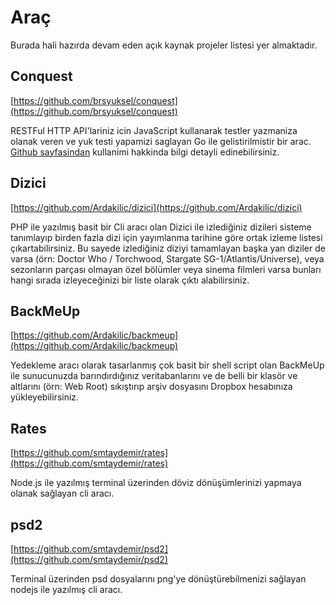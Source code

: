 # Araç

Burada hali hazırda devam eden açık kaynak projeler listesi yer almaktadır.

## Conquest

[https://github.com/brsyuksel/conquest](https://github.com/brsyuksel/conquest)

RESTFul HTTP API'lariniz icin JavaScript kullanarak testler yazmaniza olanak veren ve yuk testi yapamizi saglayan Go ile gelistirilmistir bir arac. [Github sayfasindan](http://brsyuksel.github.io/conquest/) kullanimi hakkinda bilgi detayli edinebilirsiniz.

## Dizici

[https://github.com/Ardakilic/dizici](https://github.com/Ardakilic/dizici)

PHP ile yazılmış basit bir Cli aracı olan Dizici ile izlediğiniz dizileri sisteme tanımlayıp birden fazla dizi için yayımlanma tarihine göre ortak izleme listesi çıkartabilirsiniz. Bu sayede izlediğiniz diziyi tamamlayan başka yan diziler de varsa (örn: Doctor Who / Torchwood, Stargate SG-1/Atlantis/Universe), veya sezonların parçası olmayan özel bölümler veya sinema filmleri varsa bunları hangi sırada izleyeceğinizi bir liste olarak çıktı alabilirsiniz.

## BackMeUp

[https://github.com/Ardakilic/backmeup](https://github.com/Ardakilic/backmeup)

Yedekleme aracı olarak tasarlanmış çok basit bir shell script olan BackMeUp ile sunucunuzda barındırdığınız veritabanlarını ve de belli bir klasör ve altlarını (örn: Web Root) sıkıştırıp arşiv dosyasını Dropbox hesabınıza yükleyebilirsiniz.

## Rates

[https://github.com/smtaydemir/rates](https://github.com/smtaydemir/rates)

Node.js ile yazılmış terminal üzerinden döviz dönüşümlerinizi yapmaya olanak sağlayan cli aracı.

## psd2

[https://github.com/smtaydemir/psd2](https://github.com/smtaydemir/psd2)

Terminal üzerinden psd dosyalarını png'ye dönüştürebilmenizi sağlayan nodejs ile yazılmış cli aracı.
